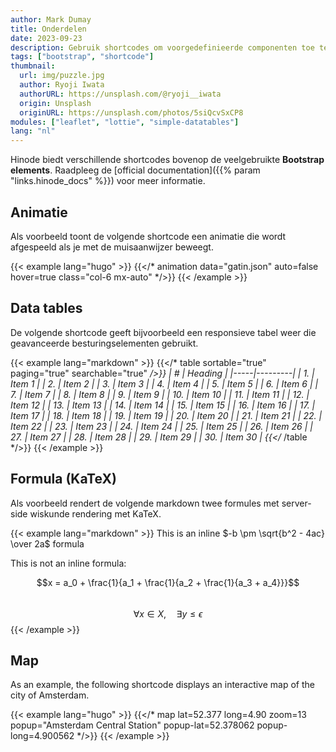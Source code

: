 ```yaml
---
author: Mark Dumay
title: Onderdelen
date: 2023-09-23
description: Gebruik shortcodes om voorgedefinieerde componenten toe te voegen die worden aangestuurd door externe bibliotheken.
tags: ["bootstrap", "shortcode"]
thumbnail:
  url: img/puzzle.jpg
  author: Ryoji Iwata
  authorURL: https://unsplash.com/@ryoji__iwata
  origin: Unsplash
  originURL: https://unsplash.com/photos/5siQcvSxCP8
modules: ["leaflet", "lottie", "simple-datatables"]
lang: "nl"
---
```


Hinode biedt verschillende shortcodes bovenop de veelgebruikte **Bootstrap elements**. Raadpleeg de [official documentation]({{% param "links.hinode_docs" %}}) voor meer informatie.

## Animatie

Als voorbeeld toont de volgende shortcode een animatie die wordt afgespeeld als je met de muisaanwijzer beweegt.

<!-- markdownlint-disable MD037 -->
{{< example lang="hugo" >}}
{{</* animation data="gatin.json" auto=false hover=true class="col-6 mx-auto" */>}}
{{< /example >}}
<!-- markdownlint-enable MD037 -->

## Data tables

De volgende shortcode geeft bijvoorbeeld een responsieve tabel weer die geavanceerde besturingselementen gebruikt.

<!-- markdownlint-disable MD037 MD058 -->
{{< example lang="markdown" >}}
{{</* table sortable="true" paging="true" searchable="true" */>}}
|  #  | Heading |
|-----|---------|
|  1. | Item 1  |
|  2. | Item 2  |
|  3. | Item 3  |
|  4. | Item 4  |
|  5. | Item 5  |
|  6. | Item 6  |
|  7. | Item 7  |
|  8. | Item 8  |
|  9. | Item 9  |
| 10. | Item 10  |
| 11. | Item 11  |
| 12. | Item 12  |
| 13. | Item 13  |
| 14. | Item 14  |
| 15. | Item 15  |
| 16. | Item 16  |
| 17. | Item 17  |
| 18. | Item 18  |
| 19. | Item 19  |
| 20. | Item 20  |
| 21. | Item 21  |
| 22. | Item 22  |
| 23. | Item 23  |
| 24. | Item 24  |
| 25. | Item 25  |
| 26. | Item 26  |
| 27. | Item 27  |
| 28. | Item 28  |
| 29. | Item 29  |
| 30. | Item 30  |
{{</* /table */>}}
{{< /example >}}
<!-- markdownlint-enable MD037 -->

## Formula (KaTeX)

Als voorbeeld rendert de volgende markdown twee formules met server-side wiskunde rendering met KaTeX.

{{< example lang="markdown" >}}
This is an inline $-b \pm \sqrt{b^2 - 4ac} \over 2a$ formula

This is not an inline formula:

$$x = a_0 + \frac{1}{a_1 + \frac{1}{a_2 + \frac{1}{a_3 + a_4}}}$$  
$$\forall x \in X, \quad \exists y \leq \epsilon$$
{{< /example >}}

## Map

As an example, the following shortcode displays an interactive map of the city of Amsterdam.

<!-- markdownlint-disable MD037 -->
{{< example lang="hugo" >}}
{{</* map lat=52.377 long=4.90 zoom=13 popup="Amsterdam Central Station" popup-lat=52.378062 popup-long=4.900562 */>}}
{{< /example >}}
<!-- markdownlint-enable MD037 -->
